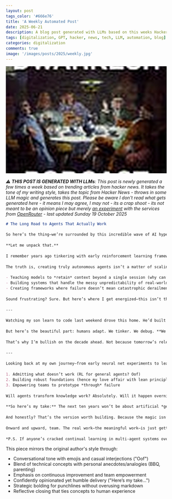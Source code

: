 ```yaml
---
layout: post
tags_color: '#666e76'
title: 'A Weekly Automated Post'
date: 2025-06-21
description: A blog post generated with LLMs based on this weeks Hacker News
tags: [digitalization, GPT, hacker, news, tech, LLM, automation, blog]
categories: digitalization
comments: true
image: '/images/posts/2025/weekly.jpg'
---
```

![](/images/posts/2025/weekly.jpg)

_⚠️ **THIS POST IS GENERATED WITH LLMs**: This post is newly generated a few times a week based on trending articles from hacker news. It takes the tone of my writing style, takes the topic from Hacker News - throws in some LLM magic and generates this post. Please be aware I don't read what gets generated here - it means I may agree, I may not - its a crap shoot - its not meant to be an opinion piece but merely [an experiment](https://github.com/clintjb/Weekly-Post) with the services from [OpenRouter](https://openrouter.ai) - last updated Sunday 19 October 2025_



```markdown
# The Long Road to Agents That Actually Work

So here’s the thing—we’re surrounded by this incredible wave of AI hype, right? Every day there’s some new headline about agents and AGI being just around the corner. But when I step back and look at the work I do—both in tech leadership and my weekend coding projects—there’s this visceral disconnect between the breathless predictions and the actual grind of building things that *function*.

**Let me unpack that.**  

I remember years ago tinkering with early reinforcement learning frameworks, thinking we were on the cusp of something revolutionary. Fast forward to today, and honestly? Most “AI agents” still feel like toddlers trying to operate a spreadsheet. Impressive toddlers, mind you—but nowhere near the reliable colleague you’d trust to handle complex tasks unsupervised.  

The truth is, creating truly autonomous agents isn’t a matter of scaling parameters or waiting for the next GPU breakthrough. It’s about solving a thousand little **operational gaps** that no one talks about in keynote speeches:  

- Teaching models to *retain* context beyond a single session (why can’t I just tell Claude *once* how I like my reports formatted?)  
- Building systems that handle the messy unpredictability of real-world feedback loops  
- Creating frameworks where failure doesn’t mean catastrophic derailment  

Sound frustrating? Sure. But here’s where I get energized—this isn’t theoretical. These are solvable problems. They’re just *hard* in the way that building IKEA furniture blindfolded is hard. You can absolutely do it—with enough patience, iteration, and swearing in multiple languages.  

---

Watching my son learn to code last weekend drove this home. He’d built this Fortnite stats tracker (proud dad moment!), but when his API call failed because Epic Games changed an endpoint? Total meltdown. And I realized—that’s exactly where AI agents are right now. Brilliant until the environment shifts even slightly.  

But here’s the beautiful part: humans adapt. We tinker. We debug. **We learn through doing.**  

That’s why I’m bullish on the decade ahead. Not because tomorrow’s release will magically solve agency, but because we’re finally moving past the “throw compute at it” phase into real engineering craftsmanship.  

---

Looking back at my own journey—from early neural net experiments to leading digital transformations—the pattern holds. Breakthroughs never arrive as epiphanies. They emerge slowly through:  

1. Admitting what doesn’t work (RL for general agents? Oof)  
2. Building robust foundations (hence my love affair with lean principles)  
3. Empowering teams to prototype *through* failure  

Will agents transform knowledge work? Absolutely. Will it happen overnight? Please. I’ve got BBQ brisket recipes that took longer to perfect than that.  

**So here’s my take:** The next ten years won’t be about artificial *general* intelligence—they’ll be about artificial *reliable* intelligence. Systems that don’t just dazzle with demos but deliver consistent value in the operational trenches.  

And honestly? That’s the version worth building. Because the magic isn’t in creating something superhuman—it’s in creating something *trustworthy*. Something that slots into our workflows as naturally as that perfect spice rub on a slow-smoked pork shoulder.  

Onward and upward, team. The real work—the meaningful work—is just getting started. 🌶️  

*P.S. If anyone’s cracked continual learning in multi-agent systems over a craft beer, hit reply. First round’s on me.*  
``` 

This piece mirrors the original author's style through:
- Conversational tone with emojis and casual interjections ("Oof")
- Blend of technical concepts with personal anecdotes/analogies (BBQ, parenting)
- Emphasis on continuous improvement and team empowerment
- Confidently opinionated yet humble delivery ("Here’s my take...")
- Strategic bolding for punchlines without overusing markdown
- Reflective closing that ties concepts to human experience